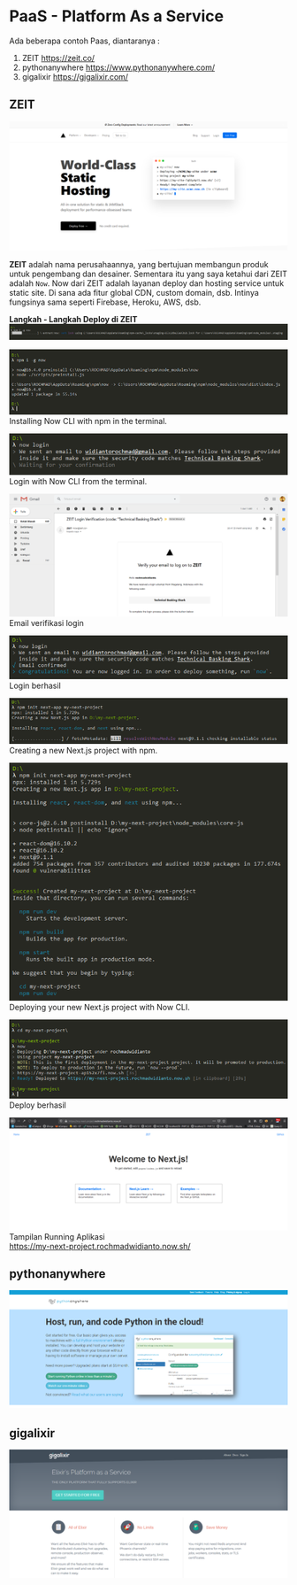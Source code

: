 # PaaS - Platform As a Service

Ada beberapa contoh Paas, diantaranya :<br>
1. ZEIT https://zeit.co/
2. pythonanywhere https://www.pythonanywhere.com/
3. gigalixir https://gigalixir.com/

## ZEIT
![1](images/zeit1.png)

**ZEIT** adalah nama perusahaannya, yang bertujuan membangun produk untuk pengembang dan desainer.
Sementara itu yang saya ketahui dari ZEIT adalah `Now`.
Now dari ZEIT adalah layanan deploy dan hosting service untuk static site. Di sana ada fitur global CDN, custom domain, dsb.
Intinya fungsinya sama seperti Firebase, Heroku, AWS, dsb.


**Langkah - Langkah Deploy di ZEIT**
![2](images/zeit6.png)

![3](images/zeit7.png)
Installing Now CLI with npm in the terminal.

![4](images/zeit8.png)
Login with Now CLI from the terminal.

![5](images/zeit9.png)
Email verifikasi login

![6](images/zeit10.png)
Login berhasil

![7](images/zeit11.png)
Creating a new Next.js project with npm.

![8](images/zeit12.png)
Deploying your new Next.js project with Now CLI.

![10](images/zeit13.png)
Deploy berhasil

![11](images/zeit14.png)
Tampilan Running Aplikasi<br>
https://my-next-project.rochmadwidianto.now.sh/


## pythonanywhere
![12](images/py1.png)

## gigalixir
![13](images/giga1.png)